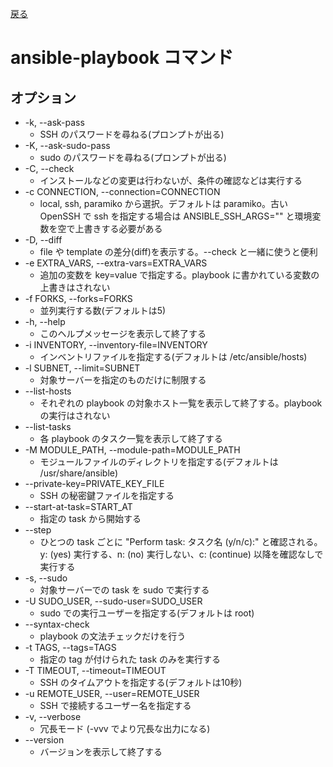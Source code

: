 [戻る](ansible-note)

# ansible-playbook コマンド

## オプション

* -k, --ask-pass
  * SSH のパスワードを尋ねる(プロンプトが出る)
* -K, --ask-sudo-pass
  * sudo のパスワードを尋ねる(プロンプトが出る)
* -C, --check
  * インストールなどの変更は行わないが、条件の確認などは実行する
* -c CONNECTION, --connection=CONNECTION
  * local, ssh, paramiko から選択。デフォルトは paramiko。古い OpenSSH で ssh を指定する場合は ANSIBLE_SSH_ARGS="" と環境変数を空で上書きする必要がある
* -D, --diff
  * file や template の差分(diff)を表示する。--check と一緒に使うと便利
* -e EXTRA_VARS, --extra-vars=EXTRA_VARS
  * 追加の変数を key=value で指定する。playbook に書かれている変数の上書きはされない
* -f FORKS, --forks=FORKS
  * 並列実行する数(デフォルトは5)
* -h, --help
  * このヘルプメッセージを表示して終了する
* -i INVENTORY, --inventory-file=INVENTORY
  * インベントリファイルを指定する(デフォルトは /etc/ansible/hosts)
* -l SUBNET, --limit=SUBNET
  * 対象サーバーを指定のものだけに制限する
* --list-hosts
  * それぞれの playbook の対象ホスト一覧を表示して終了する。playbook の実行はされない
* --list-tasks
  * 各 playbook のタスク一覧を表示して終了する
* -M MODULE_PATH, --module-path=MODULE_PATH
  * モジュールファイルのディレクトリを指定する(デフォルトは /usr/share/ansible)
* --private-key=PRIVATE_KEY_FILE
  * SSH の秘密鍵ファイルを指定する
* --start-at-task=START_AT
  * 指定の task から開始する
* --step
  * ひとつの task ごとに "Perform task: タスク名 (y/n/c):" と確認される。y: (yes) 実行する、n: (no) 実行しない、c: (continue) 以降を確認なしで実行する
* -s, --sudo
  * 対象サーバーでの task を sudo で実行する
* -U SUDO_USER, --sudo-user=SUDO_USER
  * sudo での実行ユーザーを指定する(デフォルトは root)
* --syntax-check
  * playbook の文法チェックだけを行う
* -t TAGS, --tags=TAGS
  * 指定の tag が付けられた task のみを実行する
* -T TIMEOUT, --timeout=TIMEOUT
  * SSH のタイムアウトを指定する(デフォルトは10秒)
* -u REMOTE_USER, --user=REMOTE_USER
  * SSH で接続するユーザー名を指定する
* -v, --verbose
  * 冗長モード (-vvv でより冗長な出力になる)
* --version
  * バージョンを表示して終了する
